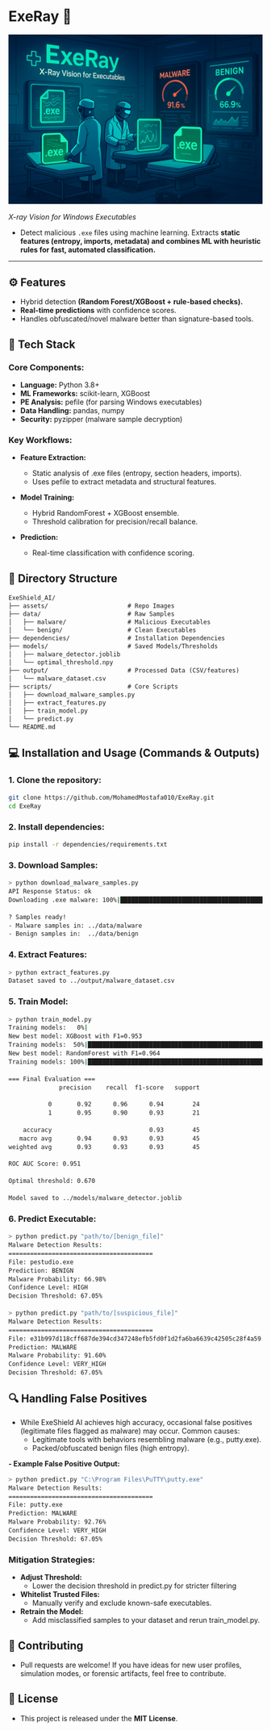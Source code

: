 # ExeRay :hospital:   
<p align="center">
  <img src="assets/ExeRay_Image.png" alt="TruxTrace banner" width="560"/>
</p>

*X-ray Vision for Windows Executables*    

- Detect malicious `.exe` files using machine learning. Extracts **static features (entropy, imports, metadata) and combines ML with heuristic rules for fast, automated classification.**  

---

## :gear: **Features**  
- Hybrid detection **(Random Forest/XGBoost + rule-based checks).**
- **Real-time predictions** with confidence scores.  
- Handles obfuscated/novel malware better than signature-based tools.  

## :wrench: Tech Stack
### **Core Components:**
- **Language:** Python 3.8+
- **ML Frameworks:** scikit-learn, XGBoost
- **PE Analysis:** pefile (for parsing Windows executables)
- **Data Handling:** pandas, numpy
- **Security:** pyzipper (malware sample decryption)
### **Key Workflows:**
- **Feature Extraction:**
  - Static analysis of .exe files (entropy, section headers, imports).
  - Uses pefile to extract metadata and structural features.
- **Model Training:**
  - Hybrid RandomForest + XGBoost ensemble.
  - Threshold calibration for precision/recall balance.

- **Prediction:**
  - Real-time classification with confidence scoring.

## :file_folder: **Directory Structure**  
```plaintext
ExeShield_AI/
├── assets/                      # Repo Images
├── data/                        # Raw Samples  
│   ├── malware/                 # Malicious Executables  
│   └── benign/                  # Clean Executables
├── dependencies/                # Installation Dependencies
├── models/                      # Saved Models/Thresholds  
│   ├── malware_detector.joblib  
│   └── optimal_threshold.npy  
├── output/                      # Processed Data (CSV/features)
│   └── malware_dataset.csv
├── scripts/                     # Core Scripts  
│   ├── download_malware_samples.py  
│   ├── extract_features.py  
│   ├── train_model.py  
│   └── predict.py  
└── README.md
```

## :computer: Installation and Usage (Commands & Outputs)

### **1. Clone the repository:**
```bash
git clone https://github.com/MohamedMostafa010/ExeRay.git
cd ExeRay
```
### **2. Install dependencies:**
```bash
pip install -r dependencies/requirements.txt
```
### **3. Download Samples:**
```bash
> python download_malware_samples.py
API Response Status: ok
Downloading .exe malware: 100%|████████████████████████████████████████████████████████████████████████████████████████████████████████████████████████████| 100/100 [06:07<00:00,  3.67s/it]

? Samples ready!
- Malware samples in: ../data/malware
- Benign samples in:  ../data/benign
```
### **4. Extract Features:**
```bash
> python extract_features.py
Dataset saved to ../output/malware_dataset.csv
```
### **5. Train Model:**
```bash
> python train_model.py
Training models:   0%|                                                                                                                                                 | 0/2 [00:00<?, ?it/s]
New best model: XGBoost with F1=0.953
Training models:  50%|████████████████████████████████████████████████████████████████████▌                                                                    | 1/2 [00:01<00:01,  1.19s/it]
New best model: RandomForest with F1=0.964
Training models: 100%|█████████████████████████████████████████████████████████████████████████████████████████████████████████████████████████████████████████| 2/2 [00:03<00:00,  1.53s/it]

=== Final Evaluation ===
              precision    recall  f1-score   support

           0       0.92      0.96      0.94        24
           1       0.95      0.90      0.93        21

    accuracy                           0.93        45
   macro avg       0.94      0.93      0.93        45
weighted avg       0.93      0.93      0.93        45

ROC AUC Score: 0.951

Optimal threshold: 0.670

Model saved to ../models/malware_detector.joblib
``` 
### **6. Predict Executable:**
```bash
> python predict.py "path/to/[benign_file]"
Malware Detection Results:
========================================
File: pestudio.exe
Prediction: BENIGN
Malware Probability: 66.98%
Confidence Level: HIGH
Decision Threshold: 67.05%

> python predict.py "path/to/[suspicious_file]"
Malware Detection Results:
========================================
File: e31b997d118cff687de394cd347248efb5fd0f1d2fa6ba6639c42505c28f4a59.exe
Prediction: MALWARE
Malware Probability: 91.60%
Confidence Level: VERY_HIGH
Decision Threshold: 67.05%
```

## :mag: Handling False Positives
- While ExeShield AI achieves high accuracy, occasional false positives (legitimate files flagged as malware) may occur. Common causes:
  - Legitimate tools with behaviors resembling malware (e.g., putty.exe).
  - Packed/obfuscated benign files (high entropy).
    
**- Example False Positive Output:**
```bash
> python predict.py "C:\Program Files\PuTTY\putty.exe"
Malware Detection Results:
========================================
File: putty.exe
Prediction: MALWARE
Malware Probability: 92.76%
Confidence Level: VERY_HIGH
Decision Threshold: 67.05%
```
### Mitigation Strategies:
- **Adjust Threshold:**
  - Lower the decision threshold in predict.py for stricter filtering
- **Whitelist Trusted Files:**
  - Manually verify and exclude known-safe executables.
- **Retrain the Model:**
  - Add misclassified samples to your dataset and rerun train_model.py.

## 🤝 **Contributing**
- Pull requests are welcome! If you have ideas for new user profiles, simulation modes, or forensic artifacts, feel free to contribute.

## :book: **License**
- This project is released under the **MIT License**.
